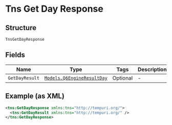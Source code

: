 
# Tns Get Day Response

## Structure

`TnsGetDayResponse`

## Fields

| Name | Type | Tags | Description |
|  --- | --- | --- | --- |
| `GetDayResult` | [`Models.Q6EngineResultDay`](/doc/models/q6-engine-result-day.md) | Optional | - |

## Example (as XML)

```xml
<tns:GetDayResponse xmlns:tns="http://tempuri.org/">
  <tns:GetDayResult xmlns:tns="http://tempuri.org/" />
</tns:GetDayResponse>
```

